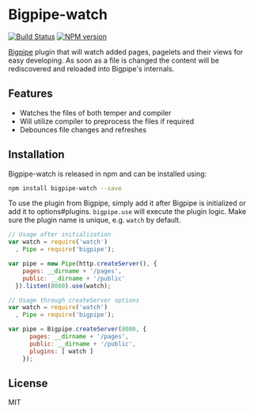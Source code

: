 # Bigpipe-watch

[![Build
Status](https://travis-ci.org/Moveo/bigpipe-watch.png)](https://travis-ci.org/Moveo/bigpipe-watch)
[![NPM
version](https://badge.fury.io/js/bigpipe-watch.png)](http://badge.fury.io/js/bigpipe-watch)

[Bigpipe] plugin that will watch added pages, pagelets and their views for easy
developing. As soon as a file is changed the content will be rediscovered and
reloaded into Bigpipe's internals.

[Bigpipe]: https://github.com/3rd-Eden/bigpipe

## Features

- Watches the files of both temper and compiler
- Will utilize compiler to preprocess the files if required
- Debounces file changes and refreshes

## Installation

Bigpipe-watch is released in npm and can be installed using:

```bash
npm install bigpipe-watch --save
```

To use the plugin from Bigpipe, simply add it after Bigpipe is initialized or
add it to options#plugins. `bigpipe.use` will execute the plugin logic. Make sure
the plugin name is unique, e.g. `watch` by default.

```js
// Usage after initialization
var watch = require('watch')
  , Pipe = require('bigpipe');

var pipe = new Pipe(http.createServer(), {
    pages: __dirname + '/pages',
    public: __dirname + '/public'
  }).listen(8080).use(watch);
```

```js
// Usage through createServer options
var watch = require('watch')
  , Pipe = require('bigpipe');

var pipe = Bigpipe.createServer(8080, {
      pages: __dirname + '/pages',
      public: __dirname + '/public',
      plugins: [ watch ]
    });
```

## License

MIT
